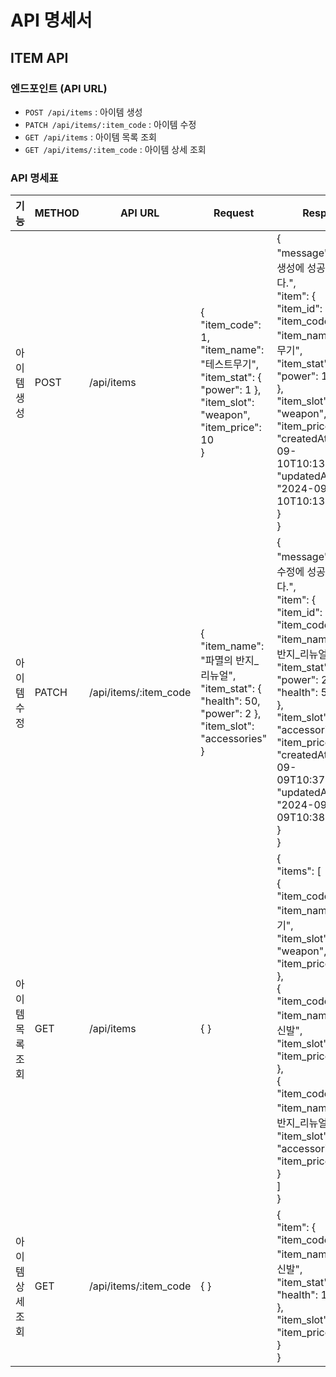 # API 명세서

## ITEM API

### 엔드포인트 (API URL)
- `POST /api/items` : 아이템 생성
- `PATCH /api/items/:item_code` : 아이템 수정
- `GET /api/items` : 아이템 목록 조회
- `GET /api/items/:item_code` : 아이템 상세 조회

### API 명세표

| 기능    | METHOD   | API URL    |Request| Response| Response Error|
|---------------|---------------|---------------|---------------|---------------|---------------|
|아이템 생성 | POST  | /api/items  | {<br>"item_code": 1,<br>"item_name": "테스트무기",<br>"item_stat": { "power": 1 },<br>"item_slot": "weapon",<br>"item_price": 10<br>}| {<br>"message": "아이템 생성에 성공하였습니다.",<br>"item": {<br>"item_id": 5,<br>"item_code": 1,<br>"item_name": "테스트무기",<br>"item_stat": {<br>"power": 1<br>},<br>"item_slot": "weapon",<br>"item_price": 10,<br>"createdAt": "2024-09-10T10:13:34.610Z",<br>"updatedAt": "2024-09-10T10:13:34.610Z"<br>}<br>}| #400 body에 올바른 포맷으로 데이터를 기입하지 않았을 경우<br>{ "errorMessage": '아이템 정보를 알맞게 기입해주세요.' }<br><br>#409 이미 아이템명이나 아이템코드가 존재할 경우<br>{ "errorMessage": '이미 존재하는 아이템 코드입니다.' }<br>{ "errorMessage": '이미 존재하는 아이템 명입니다.' }|
|아이템 수정 | PATCH  | /api/items/:item_code  | {<br>"item_name": "파멸의 반지_리뉴얼",<br>"item_stat": { "health": 50, "power": 2 },<br>"item_slot": "accessories"<br>} | {<br>"message": "아이템 수정에 성공하였습니다.",<br>"item": {<br>"item_id": 3,<br>"item_code": 3,<br>"item_name": "파멸의 반지_리뉴얼",<br>"item_stat": {<br>"power": 2,<br>"health": 50<br>},<br>"item_slot": "accessories",<br>"item_price": 500,<br>"createdAt": "2024-09-09T10:37:46.875Z",<br>"updatedAt": "2024-09-09T10:38:37.974Z"<br>}<br>}| #404 아이템 ID에 맞는 아이템이 존재하지 않을 경우<br>{"errorMessage": "해당 아이템은 존재하지 않습니다."}<br><br>#400 수정할 속성을 입력하지 않았을 경우<br>{"errorMessage": "수정할 필드를 하나 이상 기입해주세요."}|
|아이템 목록 조회 | GET  | /api/items  | { } | {<br>"items": [<br>{<br>"item_code": 1,<br>"item_name": "막대기",<br>"item_slot": "weapon",<br>"item_price": 1<br>},<br>{<br>"item_code": 2,<br>"item_name": "낡은 신발",<br>"item_slot": "shoes",<br>"item_price": 15<br>},<br>{<br>"item_code": 3,<br>"item_name": "파멸의 반지_리뉴얼",<br>"item_slot": "accessories",<br>"item_price": 500<br>}<br>]<br>}| { } |
|아이템 상세 조회 | GET  | /api/items/:item_code  | { } |{<br>"item": {<br>"item_code": 2,<br>"item_name": "낡은 신발",<br>"item_stat": {<br>"health": 10<br>},<br>"item_slot": "shoes",<br>"item_price": 15<br>}<br>}| #404 item_code에 맞는 아이템이 존재하지 않을 경우<br>{"errorMessage": "해당 아이템은 존재하지 않습니다."}|